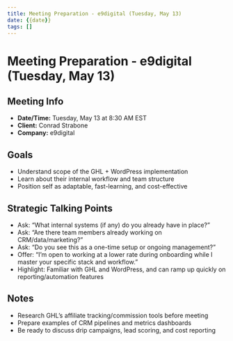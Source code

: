 ```yaml
---
title: Meeting Preparation - e9digital (Tuesday, May 13)
date: {{date}}
tags: []
---
```


# Meeting Preparation - e9digital (Tuesday, May 13)

## Meeting Info
- **Date/Time:** Tuesday, May 13 at 8:30 AM EST
- **Client:** Conrad Strabone
- **Company:** e9digital

## Goals
- Understand scope of the GHL + WordPress implementation
- Learn about their internal workflow and team structure
- Position self as adaptable, fast-learning, and cost-effective

## Strategic Talking Points
- Ask: “What internal systems (if any) do you already have in place?”
- Ask: “Are there team members already working on CRM/data/marketing?”
- Ask: “Do you see this as a one-time setup or ongoing management?”
- Offer: “I’m open to working at a lower rate during onboarding while I master your specific stack and workflow.”
- Highlight: Familiar with GHL and WordPress, and can ramp up quickly on reporting/automation features

## Notes
- Research GHL’s affiliate tracking/commission tools before meeting
- Prepare examples of CRM pipelines and metrics dashboards
- Be ready to discuss drip campaigns, lead scoring, and cost reporting
